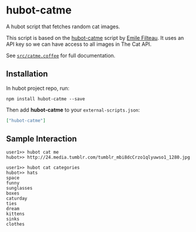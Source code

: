 # hubot-catme

A hubot script that fetches random cat images.

This script is based on the [hubot-catme](https://github.com/Emile-Filteau/hubot-catme) script by [Emile Filteau](https://github.com/Emile-Filteau).
It uses an API key so we can have access to all images in The Cat API.

See [`src/catme.coffee`](src/catme.coffee) for full documentation.

## Installation

In hubot project repo, run:

`npm install hubot-catme --save`

Then add **hubot-catme** to your `external-scripts.json`:

```json
["hubot-catme"]
```

## Sample Interaction

```
user1>> hubot cat me
hubot>> http://24.media.tumblr.com/tumblr_mbi8dcCrzo1qlyuwso1_1280.jpg

user1>> hubot cat categories
hubot>> hats
space
funny
sunglasses
boxes
caturday
ties
dream
kittens
sinks
clothes
```
